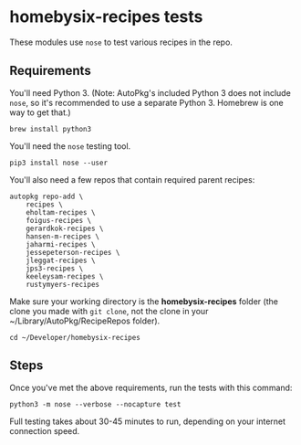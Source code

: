 # homebysix-recipes tests

These modules use `nose` to test various recipes in the repo.

## Requirements

You'll need Python 3. (Note: AutoPkg's included Python 3 does not include `nose`, so it's recommended to use a separate Python 3. Homebrew is one way to get that.)

    brew install python3

You'll need the `nose` testing tool.

    pip3 install nose --user

You'll also need a few repos that contain required parent recipes:

    autopkg repo-add \
        recipes \
        eholtam-recipes \
        foigus-recipes \
        gerardkok-recipes \
        hansen-m-recipes \
        jaharmi-recipes \
        jessepeterson-recipes \
        jleggat-recipes \
        jps3-recipes \
        keeleysam-recipes \
        rustymyers-recipes

Make sure your working directory is the __homebysix-recipes__ folder (the clone you made with `git clone`, not the clone in your ~/Library/AutoPkg/RecipeRepos folder).

    cd ~/Developer/homebysix-recipes

## Steps

Once you've met the above requirements, run the tests with this command:

    python3 -m nose --verbose --nocapture test

Full testing takes about 30-45 minutes to run, depending on your internet connection speed.

